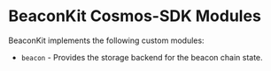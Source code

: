 # BeaconKit Cosmos-SDK Modules

BeaconKit implements the following custom modules:

* `beacon` - Provides the storage backend for the beacon chain state.